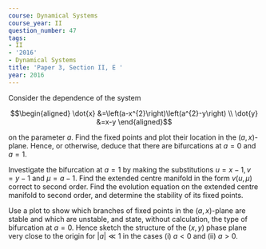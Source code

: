 ```yaml
---
course: Dynamical Systems
course_year: II
question_number: 47
tags:
- II
- '2016'
- Dynamical Systems
title: 'Paper 3, Section II, E '
year: 2016
---
```




Consider the dependence of the system

$$\begin{aligned}
\dot{x} &=\left(a-x^{2}\right)\left(a^{2}-y\right) \\
\dot{y} &=x-y
\end{aligned}$$

on the parameter $a$. Find the fixed points and plot their location in the $(a, x)$-plane. Hence, or otherwise, deduce that there are bifurcations at $a=0$ and $a=1$.

Investigate the bifurcation at $a=1$ by making the substitutions $u=x-1, v=y-1$ and $\mu=a-1$. Find the extended centre manifold in the form $v(u, \mu)$ correct to second order. Find the evolution equation on the extended centre manifold to second order, and determine the stability of its fixed points.

Use a plot to show which branches of fixed points in the $(a, x)$-plane are stable and which are unstable, and state, without calculation, the type of bifurcation at $a=0$. Hence sketch the structure of the $(x, y)$ phase plane very close to the origin for $|a| \ll 1$ in the cases (i) $a<0$ and (ii) $a>0$.
